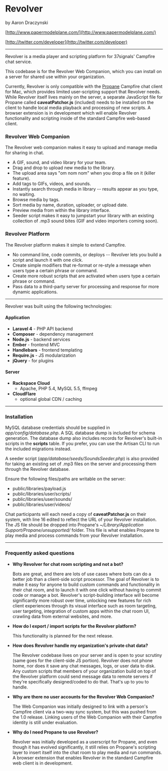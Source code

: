 Revolver
========
by Aaron Draczynski

[http://www.papermodelplane.com/](http://www.papermodelplane.com/)

[http://twitter.com/developer](http://twitter.com/developer)

---

Revolver is a media player and scripting platform for 37signals' Campfire chat service.

This codebase is for the Revolver Web Companion, which you can install on a server for shared use within your organization.

Currently, Revolver is only compatible with the [Propane](http://propaneapp.com/) Campfire chat client for Mac, which provides limited user-scripting support that Revolver needs. While Revolver itself lives mainly on the server, a separate JavaScript file for Propane called **caveatPatchor.js** (included) needs to be installed on the client to handle local media playback and processing of new scripts. A browser extension is in development which will enable Revolver functionality and scripting inside of the standard Campfire web-based client.

### Revolver Web Companion
The Revolver web companion makes it easy to upload and manage media for sharing in chat.

* A GIF, sound, and video library for your team.
* Drag and drop to upload new media to the library.
* The upload area says "om nom nom" when you drop a file on it (killer feature).
* Add tags to GIFs, videos, and sounds.
* Instantly search through media in library -- results appear as you type, no waiting.
* Browse media by tags.
* Sort media by name, duration, uploader, or upload date.
* Preview media from within the library interface.
* Seeder script makes it easy to jumpstart your library with an existing collection of .mp3 sound bites (GIF and video importers coming soon).

### Revolver Platform
The Revolver platform makes it simple to extend Campfire.

* No command line, code commits, or deploys -- Revolver lets you build a script and launch it with one click.
* Create simple modifiers that re-format or re-style a message when users type a certain phrase or command.
* Create more robust scripts that are activated when users type a certain phrase or command.
* Pass data to a third-party server for processing and response for more dynamic applications.

---

Revolver was built using the following technologies:

#### Application
* **Laravel 4** - PHP API backend
* **Composer** - dependency management
* **Node.js** - backend services
* **Ember** - frontend MVC
* **Handlebars** - frontend templating
* **Require.js** - JS modularization
* **jQuery** - for plugins

#### Server
* **Rackspace Cloud**
  * Apache, PHP 5.4, MySQL 5.5, ffmpeg
* **CloudFlare**
  * optional global CDN / caching

---

### Installation

MySQL database credentials should be supplied in _app/config/database.php_. A SQL database dump is included for schema generation. The database dump also includes records for Revolver's built-in scripts in the **scripts** table. If you prefer, you can use the Artisan CLI to run the included migrations instead.

A seeder script (_app/database/seeds/SoundsSeeder.php_) is also provided for taking an existing set of .mp3 files on the server and processing them through the Revolver database.

Ensure the following files/paths are writable on the server:

* public/libraries/payload.js
* public/libraries/user/scripts/
* public/libraries/user/sounds/
* public/libraries/user/videos/

Chat participants will each need a copy of **caveatPatchor.js** on their system, with line 16 edited to reflect the URL of your Revolver installation. The JS file should be dropped into Propane's _~/Library/Application Support/Propane/unsupported/_ folder. This file is what enables Propane to play media and process commands from your Revolver installation.

---

### Frequently asked questions

* **Why Revolver for chat room scripting and not a bot?**

  Bots are great, and there are lots of use cases where bots can do a better job than a client-side script processor. The goal of Revolver is to make it easy for anyone to build custom commands and functionality in their chat room, and to launch it with one click without having to commit code or manage a bot. Revolver's script-building interface will become significantly more robust over time, unlocking new features for rich client experiences through its visual interface such as room targeting, user targeting, integration of custom apps within the chat room UI, crawling data from external websites, and more.

* **How do I export / import scripts for the Revolver platform?**

  This functionality is planned for the next release.

* **How does Revolver handle my organization's private chat data?**

  The Revolver codebase lives on your server and is open to your scrutiny (same goes for the client-side JS portion). Revolver does not phone home, nor does it save any chat messages, logs, or user data to disk. Any custom scripts that members of your organization build on top of the Revolver platform could send message data to remote servers if they're specifically designed/coded to do that. That's up to you to handle.

* **Why are there no user accounts for the Revolver Web Companion?**

  The Web Companion was initially designed to link with a person's Campfire client via a two-way sync system, but this was pushed from the 1.0 release. Linking users of the Web Companion with their Campfire identity is still under evaluation.

* **Why do I need Propane to use Revolver?**

  Revolver was initially developed as a userscript for Propane, and even though it has evolved significantly, it still relies on Propane's scripting layer to insert itself into the chat room to play media and run commands. A browser extension that enables Revolver in the standard Campfire web client is in development.
